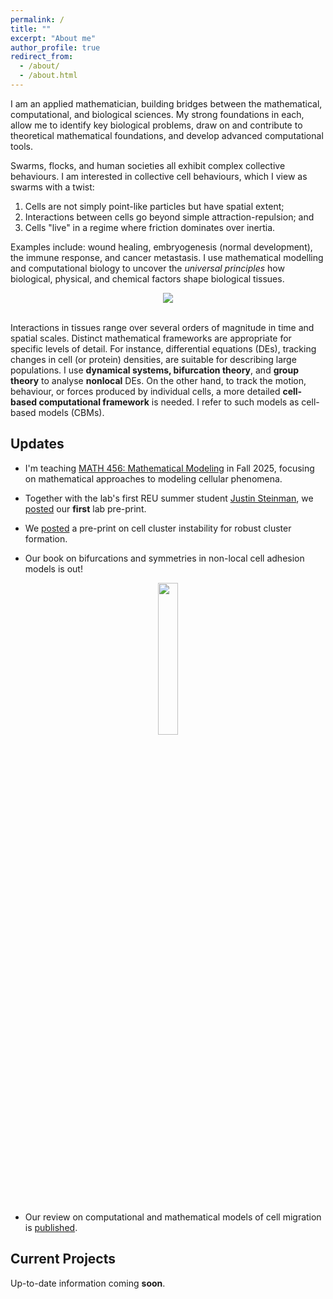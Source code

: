 ```yaml
---
permalink: /
title: ""
excerpt: "About me"
author_profile: true
redirect_from:
  - /about/
  - /about.html
---
```


I am an applied mathematician, building bridges between the mathematical,
computational, and biological sciences.  My strong foundations in each, allow
me to identify key biological problems, draw on and contribute to theoretical
mathematical foundations, and develop advanced computational tools.

Swarms, flocks, and human societies all exhibit complex collective behaviours. I
am interested in collective cell behaviours, which I view as swarms with a twist:
  1. Cells are not simply point-like particles but have spatial extent;
  2. Interactions between cells go beyond simple attraction-repulsion; and
  3. Cells "live" in a regime where friction dominates over inertia.

Examples include: wound healing, embryogenesis (normal development), the immune
response, and cancer metastasis. I use mathematical modelling and
computational biology to uncover the *universal principles* how biological,
physical, and chemical factors shape biological tissues.

<center><style> img { max-width: 75%; height: auto; } </style><img src='/images/vision.png'></center><br/>

Interactions in tissues range over several orders of magnitude in time and
spatial scales.  Distinct mathematical frameworks are appropriate for specific
levels of detail. For instance, differential equations (DEs), tracking changes in cell
(or protein) densities, are suitable for describing large populations. I use
**dynamical systems, bifurcation theory**, and **group theory** to
analyse **nonlocal** DEs. On the other hand, to track the motion, behaviour,
or forces produced by individual cells, a more detailed **cell-based
computational framework** is needed. I refer to such models as cell-based models
(CBMs).

Updates
------------

- I'm teaching [MATH 456: Mathematical Modeling](/teaching/math456) in Fall 2025, focusing on mathematical approaches to modeling cellular phenomena.

- Together with the lab's first REU summer student [Justin Steinman](https://nubdotdev.github.io/), we [posted](https://arxiv.org/abs/2410.04512) our **first** lab pre-print.

- We [posted](https://arxiv.org/abs/2406.02846) a pre-print on cell cluster instability for robust cluster formation.

- Our book on bifurcations and symmetries in non-local cell adhesion models is out!

<center><a href="https://www.springer.com/gp/book/9783030671105"><img src='/images/Buttenschoen-cover.png' width="25%" height="auto"></a></center><br/>

- Our review on computational and mathematical models of cell migration is [published](https://doi.org/10.1371/journal.pcbi.1008411).


Current Projects
----------

Up-to-date information coming **soon**.

